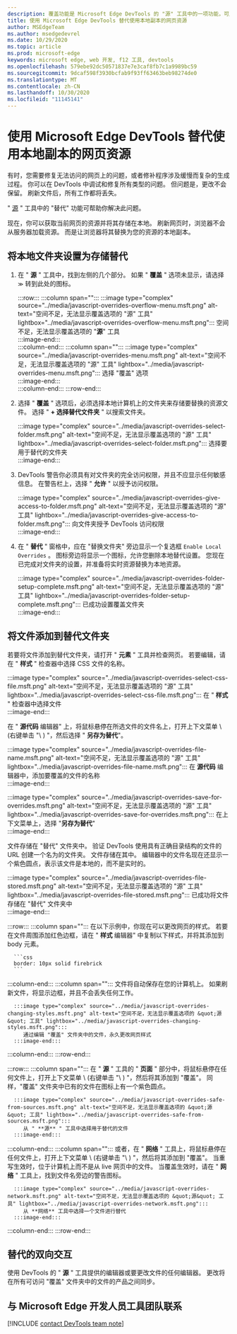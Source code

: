 ```yaml
---
description: 覆盖功能是 Microsoft Edge DevTools 的 "源" 工具中的一项功能，可用于将网页资源复制到硬盘。  刷新网页时，DevTools 不会加载该资源，而是将其替换为本地副本。
title: 使用 Microsoft Edge DevTools 替代使用本地副本的网页资源
author: MSEdgeTeam
ms.author: msedgedevrel
ms.date: 10/29/2020
ms.topic: article
ms.prod: microsoft-edge
keywords: microsoft edge, web 开发, f12 工具, devtools
ms.openlocfilehash: 579ebe92dc50571837e7e3caf8fb7c1a9989bc59
ms.sourcegitcommit: 9dcaf598f3930bcfab9f93ff63463beb98274de0
ms.translationtype: MT
ms.contentlocale: zh-CN
ms.lasthandoff: 10/30/2020
ms.locfileid: "11145141"
---
```

# 使用 Microsoft Edge DevTools 替代使用本地副本的网页资源  

有时，您需要修复无法访问的网页上的问题，或者修补程序涉及缓慢而复杂的生成过程。  你可以在 DevTools 中调试和修复所有类型的问题。 但问题是，更改不会保留。  刷新文件后，所有工作都将丢失。  

" [源][DevToolsSourcesTool] " 工具中的 "替代" 功能可帮助你解决此问题。  

现在，你可以获取当前网页的资源并将其存储在本地。  刷新网页时，浏览器不会从服务器加载资源。  而是让浏览器将其替换为您的资源的本地副本。  

## 将本地文件夹设置为存储替代  

1.  在 " **源** " 工具中，找到左侧的几个部分。  如果 " **覆盖** " 选项未显示，请选择 <code>&#x0226B;</code><!--`≫`--> 转到此处的图标。  
    
    :::row:::
       :::column span="":::
          :::image type="complex" source="../media/javascript-overrides-overflow-menu.msft.png" alt-text="空间不足，无法显示覆盖选项的 &quot;源&quot; 工具" lightbox="../media/javascript-overrides-overflow-menu.msft.png":::
             空间不足，无法显示覆盖选项的 "**源**" 工具  
          :::image-end:::  
       :::column-end:::
       :::column span="":::
          :::image type="complex" source="../media/javascript-overrides-menu.msft.png" alt-text="空间不足，无法显示覆盖选项的 &quot;源&quot; 工具" lightbox="../media/javascript-overrides-menu.msft.png":::
             选择 "覆盖" 选项  
          :::image-end:::  
       :::column-end:::
    :::row-end:::  
    
1.  选择 " **覆盖** " 选项后，必须选择本地计算机上的文件夹来存储要替换的资源文件。  选择 " **+ 选择替代文件夹** " 以搜索文件夹。  
    
    :::image type="complex" source="../media/javascript-overrides-select-folder.msft.png" alt-text="空间不足，无法显示覆盖选项的 &quot;源&quot; 工具" lightbox="../media/javascript-overrides-select-folder.msft.png":::
       选择要用于替代的文件夹  
    :::image-end:::  
    
1.  DevTools 警告你必须具有对文件夹的完全访问权限，并且不应显示任何敏感信息。  在警告栏上，选择 " **允许** " 以授予访问权限。  
    
    :::image type="complex" source="../media/javascript-overrides-give-access-to-folder.msft.png" alt-text="空间不足，无法显示覆盖选项的 &quot;源&quot; 工具" lightbox="../media/javascript-overrides-give-access-to-folder.msft.png":::
       向文件夹授予 DevTools 访问权限  
    :::image-end:::  
    
1.  在 " **替代** " 窗格中，应在 "替换文件夹" 旁边显示一个复选框 `Enable Local Overrides` 。  图标旁边将显示一个图标，允许您删除本地替代设置。  您现在已完成对文件夹的设置，并准备将实时资源替换为本地资源。
    
    :::image type="complex" source="../media/javascript-overrides-folder-setup-complete.msft.png" alt-text="空间不足，无法显示覆盖选项的 &quot;源&quot; 工具" lightbox="../media/javascript-overrides-folder-setup-complete.msft.png":::
       已成功设置覆盖文件夹  
    :::image-end:::  
    
## 将文件添加到替代文件夹  
  
若要将文件添加到替代文件夹，请打开 " **元素** " 工具并检查网页。  若要编辑，请在 " **样式** " 检查器中选择 CSS 文件的名称。  

:::image type="complex" source="../media/javascript-overrides-select-css-file.msft.png" alt-text="空间不足，无法显示覆盖选项的 &quot;源&quot; 工具" lightbox="../media/javascript-overrides-select-css-file.msft.png":::
   在 " **样式** " 检查器中选择文件  
:::image-end:::  

在 " **源代码** 编辑器" 上，将鼠标悬停在所选文件的文件名上，打开上下文菜单 \ (右键单击 "\ ) "，然后选择 " **另存为替代**"。  

:::image type="complex" source="../media/javascript-overrides-file-name.msft.png" alt-text="空间不足，无法显示覆盖选项的 &quot;源&quot; 工具" lightbox="../media/javascript-overrides-file-name.msft.png":::
   在 **源代码** 编辑器中，添加要覆盖的文件的名称  
:::image-end:::  

:::image type="complex" source="../media/javascript-overrides-save-for-overrides.msft.png" alt-text="空间不足，无法显示覆盖选项的 &quot;源&quot; 工具" lightbox="../media/javascript-overrides-save-for-overrides.msft.png":::
   在上下文菜单上，选择 "**另存为替代**"  
:::image-end:::  

文件存储在 "替代" 文件夹中。  验证 DevTools 使用具有正确目录结构的文件的 URL 创建一个名为的文件夹。  文件存储在其中。  编辑器中的文件名现在还显示一个紫色圆点，表示该文件是本地的，而不是实时的。  

:::image type="complex" source="../media/javascript-overrides-file-stored.msft.png" alt-text="空间不足，无法显示覆盖选项的 &quot;源&quot; 工具" lightbox="../media/javascript-overrides-file-stored.msft.png":::
   已成功将文件存储在 "替代" 文件夹中  
:::image-end:::  

:::row:::
   :::column span="":::
      在以下示例中，你现在可以更改网页的样式。  若要在文件周围添加红色边框，请在 " **样式** 编辑器" 中复制以下样式，并将其添加到 body 元素。  
      
      ```css
      border: 10px solid firebrick
      ```  
   :::column-end:::
   :::column span="":::
      文件将自动保存在您的计算机上。  如果刷新文件，将显示边框，并且不会丢失任何工作。  
      
      :::image type="complex" source="../media/javascript-overrides-changing-styles.msft.png" alt-text="空间不足，无法显示覆盖选项的 &quot;源&quot; 工具" lightbox="../media/javascript-overrides-changing-styles.msft.png":::
         通过编辑 "覆盖" 文件夹中的文件，永久更改网页样式  
      :::image-end:::  
   :::column-end:::
:::row-end:::  

:::row:::
   :::column span="":::
      在 " **源** " 工具的 " **页面** " 部分中，将鼠标悬停在任何文件上，打开上下文菜单 \ (右键单击 "\ ) "，然后将其添加到 "覆盖"。  同样，"覆盖" 文件夹中已有的文件在图标上有一个紫色圆点。  
      
      :::image type="complex" source="../media/javascript-overrides-safe-from-sources.msft.png" alt-text="空间不足，无法显示覆盖选项的 &quot;源&quot; 工具" lightbox="../media/javascript-overrides-safe-from-sources.msft.png":::
         从 " **源** " 工具中选择用于替代的文件  
      :::image-end:::  
   :::column-end:::
   :::column span="":::
      或者，在 " **网络** " 工具上，将鼠标悬停在任何文件上，打开上下文菜单 \ (右键单击 "\ ) "，然后将其添加到 "覆盖"。  当重写生效时，位于计算机上而不是从 live 网页中的文件。  当覆盖生效时，请在 " **网络** " 工具上，找到文件名旁边的警告图标。  
      
      :::image type="complex" source="../media/javascript-overrides-network.msft.png" alt-text="空间不足，无法显示覆盖选项的 &quot;源&quot; 工具" lightbox="../media/javascript-overrides-network.msft.png":::
         从 **网络** 工具中选择一个文件进行替代  
      :::image-end:::  
   :::column-end:::
:::row-end:::  

## 替代的双向交互  

使用 DevTools 的 " **源** " 工具提供的编辑器或要更改文件的任何编辑器。  更改将在所有可访问 "覆盖" 文件夹中的文件的产品之间同步。  

## 与 Microsoft Edge 开发人员工具团队联系  

[!INCLUDE [contact DevTools team note](../includes/contact-devtools-team-note.md)]  

<!-- links -->  

[DevToolsSourcesTool]: ../sources.md "源工具概述 |Microsoft 文档"  

